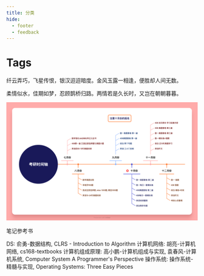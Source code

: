 ```yaml
---
title: 分类
hide:
  - footer
  - feedback
---
```

<!-- # Tags -->
# Tags
纤云弄巧，飞星传恨，银汉迢迢暗度。金风玉露一相逢，便胜却人间无数。


柔情似水，佳期如梦，忍顾鹊桥归路。两情若是久长时，又岂在朝朝暮暮。

![](考研时间轴.png)

笔记参考书

DS: 俞勇-数据结构, CLRS - Introduction to Algorithm 
计算机网络: 胡亮-计算机网络, cs168-textbooks 
计算机组成原理: 高小鹏-计算机组成与实现, 袁春风-计算机系统, Computer System A Programmer's Perspective 
操作系统: 操作系统-精髓与实现, Operating Systems: Three Easy Pieces
<!-- material/tags -->


